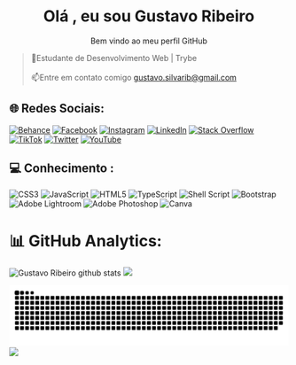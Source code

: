 <h1 align="center">Olá , eu sou Gustavo Ribeiro</h1>
                               <p align="center"> Bem vindo ao meu perfil GitHub </p>

>🌱Estudante de Desenvolvimento Web | Trybe<br><br>📫Entre em contato comigo gustavo.silvarib@gmail.com



## 🌐 Redes Sociais:
[![Behance](https://img.shields.io/badge/Behance-1769ff?logo=behance&logoColor=white)](https://behance.net/gustavomegusta) [![Facebook](https://img.shields.io/badge/Facebook-%231877F2.svg?logo=Facebook&logoColor=white)](https://facebook.com/gustavo.silvarib3) [![Instagram](https://img.shields.io/badge/Instagram-%23E4405F.svg?logo=Instagram&logoColor=white)](https://instagram.com/srgustavorib) [![LinkedIn](https://img.shields.io/badge/LinkedIn-%230077B5.svg?logo=linkedin&logoColor=white)](https://linkedin.com/in/gustavodasilvaribeiro) [![Stack Overflow](https://img.shields.io/badge/-Stackoverflow-FE7A16?logo=stack-overflow&logoColor=white)](https://stackoverflow.com/users/gustavo-ribeiro) [![TikTok](https://img.shields.io/badge/TikTok-%23000000.svg?logo=TikTok&logoColor=white)](https://tiktok.com/@@gustavomegusta) [![Twitter](https://img.shields.io/badge/Twitter-%231DA1F2.svg?logo=Twitter&logoColor=white)](https://twitter.com/srgustavorib) [![YouTube](https://img.shields.io/badge/YouTube-%23FF0000.svg?logo=YouTube&logoColor=white)](https://youtube.com/c//UC4pNLozj5H8LXk0Hls42z5A) 

## 💻 Conhecimento :
![CSS3](https://img.shields.io/badge/css3-%231572B6.svg?style=for-the-badge&logo=css3&logoColor=white) ![JavaScript](https://img.shields.io/badge/javascript-%23323330.svg?style=for-the-badge&logo=javascript&logoColor=%23F7DF1E) ![HTML5](https://img.shields.io/badge/html5-%23E34F26.svg?style=for-the-badge&logo=html5&logoColor=white) ![TypeScript](https://img.shields.io/badge/typescript-%23007ACC.svg?style=for-the-badge&logo=typescript&logoColor=white) ![Shell Script](https://img.shields.io/badge/shell_script-%23121011.svg?style=for-the-badge&logo=gnu-bash&logoColor=white) ![Bootstrap](https://img.shields.io/badge/bootstrap-%23563D7C.svg?style=for-the-badge&logo=bootstrap&logoColor=white) ![Adobe Lightroom](https://img.shields.io/badge/Adobe%20Lightroom-31A8FF.svg?style=for-the-badge&logo=Adobe%20Lightroom&logoColor=white) ![Adobe Photoshop](https://img.shields.io/badge/adobephotoshop-%2331A8FF.svg?style=for-the-badge&logo=adobephotoshop&logoColor=white) ![Canva](https://img.shields.io/badge/Canva-%2300C4CC.svg?style=for-the-badge&logo=Canva&logoColor=white)


# 📊 GitHub Analytics:
 <div>
 
  <img width="51%" src="https://github-readme-stats.vercel.app/api?username=gustavosilvaribeiro&show_icons=true&count_private=true&hide_border=true&title_color=F73BE0&icon_color=F73BE0&text_color=c9d1d9&bg_color=0d1117" alt="Gustavo Ribeiro github stats" /> 
  <img width="48%" src="https://github-readme-stats.vercel.app/api/top-langs/?username=gustavosilvaribeiro&layout=compact&hide_border=true&title_color=F73BE0&text_color=F73BE0&bg_color=0d1117" />
  </p>
  </div>



![Snake animation](https://raw.githubusercontent.com/Platane/snk/output/github-contribution-grid-snake.svg)
[![](https://visitcount.itsvg.in/api?id=gustavosilvaribeiro&icon=3&color=12)](https://visitcount.itsvg.in)

